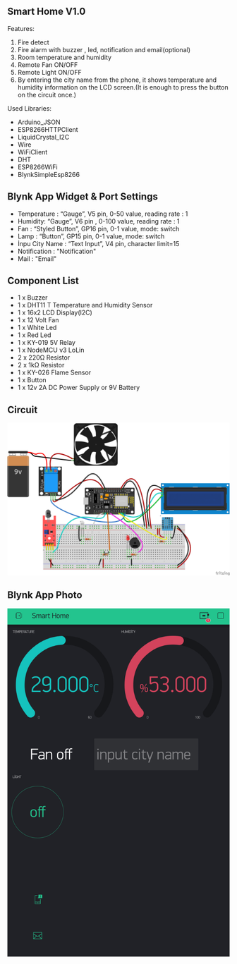 
## Smart Home V1.0
Features:

 1. Fire detect
 2. Fire alarm with buzzer , led, notification and email(optional)
 3. Room temperature and humidity
 4. Remote Fan ON/OFF
 5. Remote Light ON/OFF
 6. By entering the city name from the phone, it shows temperature and humidity information on the LCD screen.(It is enough to press the button on the circuit once.)

Used Libraries:
- Arduino_JSON
- ESP8266HTTPClient
- LiquidCrystal_I2C
- Wire
- WiFiClient
- DHT
- ESP8266WiFi
- BlynkSimpleEsp8266

## Blynk App Widget & Port Settings

- Temperature : “Gauge”, V5 pin, 0-50 value, reading rate : 1
- Humidity: “Gauge”, V6 pin , 0-100 value, reading rate : 1
- Fan : “Styled Button”, GP16 pin, 0-1 value, mode: switch
- Lamp : “Button”, GP15 pin, 0-1 value, mode: switch
- İnpu City Name : “Text Input”, V4 pin, character limit=15
- Notification : "Notification"
- Mail : "Email"

## Component List

  - 1 x Buzzer
- 1 x DHT11 T Temperature and Humidity Sensor
- 1 x 16x2 LCD Display(I2C)
- 1 x 12 Volt Fan
- 1 x White Led
- 1 x Red Led
- 1 x KY-019 5V Relay
- 1 x NodeMCU v3 LoLin
- 2 x 220Ω Resistor
- 2 x 1kΩ Resistor
- 1 x KY-026 Flame Sensor
- 1 x Button
- 1 x 12v 2A DC Power Supply or 9V Battery


## Circuit
![](https://github.com/FurkanTRN/smart_home/blob/master/Circuit/smart_home_devre.png.png)
## Blynk App Photo
![](https://github.com/FurkanTRN/smart_home/blob/master/Blynk%20App.png)
